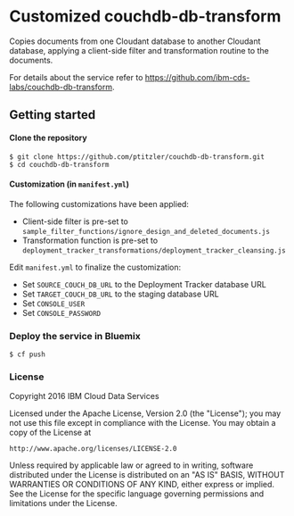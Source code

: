 # Customized couchdb-db-transform

Copies documents from one Cloudant database to another Cloudant database, applying a client-side filter and transformation routine to the documents.

For details about the service refer to https://github.com/ibm-cds-labs/couchdb-db-transform.


## Getting started

#### Clone the repository

```
$ git clone https://github.com/ptitzler/couchdb-db-transform.git
$ cd couchdb-db-transform
```

#### Customization (in `manifest.yml`)

The following customizations have been applied:
 * Client-side filter is pre-set to `sample_filter_functions/ignore_design_and_deleted_documents.js`
 * Transformation function is pre-set to `deployment_tracker_transformations/deployment_tracker_cleansing.js`
 
 Edit `manifest.yml` to finalize the customization:
 
 * Set `SOURCE_COUCH_DB_URL` to the Deployment Tracker database URL
 * Set `TARGET_COUCH_DB_URL` to the staging database URL
 * Set `CONSOLE_USER` 
 * Set `CONSOLE_PASSWORD`

### Deploy the service in Bluemix

```
$ cf push 
```

### License 

Copyright 2016 IBM Cloud Data Services

Licensed under the Apache License, Version 2.0 (the "License");
you may not use this file except in compliance with the License.
You may obtain a copy of the License at

    http://www.apache.org/licenses/LICENSE-2.0

Unless required by applicable law or agreed to in writing, software
distributed under the License is distributed on an "AS IS" BASIS,
WITHOUT WARRANTIES OR CONDITIONS OF ANY KIND, either express or implied.
See the License for the specific language governing permissions and
limitations under the License.
